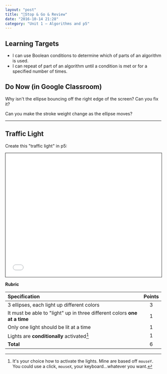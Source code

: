 ```yaml
---
layout: "post"
title: "🚦Stop & Go & Review"
date: "2016-10-14 21:28"
category: "Unit 1 – Algorithms and p5"
---
```


## Learning Targets
- I can use Boolean conditions to determine which of  parts of an algorithm is used.
- I can repeat of part of an algorithm until a condition is met or for a specified number of times.

## Do Now (in Google Classroom)
Why isn't the ellipse bouncing off the right edge of the screen? Can you fix it?

Can you make the stroke weight change as the ellipse moves?

<script type="text/p5" data-autoplay data-preview-width="400" data-preview-height="">
var x;
var y;
var xDirection = 1;
var yDirection = 1;
var speed = 10;

function setup() {
  createCanvas(windowWidth, windowHeight)
  x = random(0, width)
  y = random(0, height)
}

function draw() {

  background('#29BEEA')
  strokeWeight(3)
  stroke('#FFF400')
  // strokeWeight(5)
  fill('#FF4396')
  ellipse(x, y, 25, 25)

  x = x + xDirection * speed
  y = y + yDirection * speed
  if (x >= width + 250 || x <= 0) {
    xDirection = -xDirection
  } else if (y >= height || y <= 0) {
    yDirection = -yDirection
  }
}
</script>

---

## Traffic Light

Create this "traffic light" in p5:

<iframe src="{{ site.baseurl }}/Code_Examples/TrafficLight" width="100%" height="400px" style="border:solid 1px"></iframe>

**Rubric**

| Specification                                                             | Points |
|:--------------------------------------------------------------------------|:------:|
| 3 ellipses, each light up different colors                                |   3    |
| It must be able to "light" up in three different colors **one at a time** |   1    |
| Only one light should be lit at a time                                    |   1    |
| Lights are **conditionally** activated[^1]                                |   1    |
| **Total**                                                                 |   6    |




[^1]: It's your choice how to activate the lights. Mine are based off `mouseY`. You could use a click, `mouseX`, your keyboard...whatever you want.
